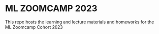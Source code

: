 # ML ZOOMCAMP 2023

This repo hosts the learning and lecture materials and homeworks for the ML Zoomcamp Cohort 2023
